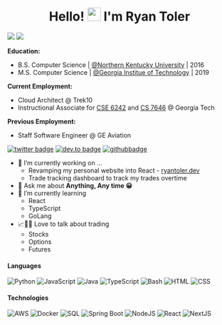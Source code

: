 <h1 align="center">Hello! <img src="https://media.giphy.com/media/hvRJCLFzcasrR4ia7z/giphy.gif" alt="waving-hand" width="30px"> I'm Ryan Toler</h1>

![](https://komarev.com/ghpvc/?username=rdt712&color=green)
![](https://hit.yhype.me/github/profile?user_id=13369991)

**Education:**

- B.S. Computer Science | [@Northern Kentucky University](https://www.nku.edu) | 2016
- M.S. Computer Science | [@Georgia Institue of Technology](https://www.gatech.edu) | 2019

**Current Employment:**

- Cloud Architect @ Trek10
- Instructional Associate for [CSE 6242](https://omscs.gatech.edu/cse-6242-data-visual-analytics) and [CS 7646](https://omscs.gatech.edu/cs-7646-machine-learning-trading) @ Georgia Tech

**Previous Employment:**

- Staff Software Engineer @ GE Aviation

[![twitter badge](https://img.shields.io/badge/-@ryantoler_-%231FA1F1?style=flat&logo=twitter&logoColor=white)](https://twitter.com/ryantoler_)
[![dev.to badge](https://img.shields.io/badge/-Ryan_Toler-%230177B5?style=flat&logo=linkedin)](https://www.linkedin.com/in/ryantoler)
[![githubbadge](https://img.shields.io/github/followers/rdt712?style=social)](https://github.com/rdt712)

- 🔭 I’m currently working on ...
  - Revamping my personal website into React - [ryantoler.dev](https://ryantoler.dev)
  - Trade tracking dashboard to track my trades overtime
- 💬 Ask me about **Anything, Any time 😀**
- 🌱 I’m currently learning
  - React
  - TypeScript
  - GoLang
- 📈🤑💸 Love to talk about trading
  - Stocks
  - Options
  - Futures

#### Languages

![Python](https://img.shields.io/badge/-Python-fff?&logo=python&logoColor=green)
![JavaScript](https://img.shields.io/badge/-JavaScript-fff?&logo=JavaScript&logoColor=ddc508)
![Java](https://img.shields.io/badge/-Java-fff?&logo=Java&logoColor=007396)
![TypeScript](https://img.shields.io/badge/-TypeScript-fff?&logo=TypeScript&logoColor=007ACC)
![Bash](https://img.shields.io/badge/-Bash-fff?&logo=Linux&logoColor=black)
![HTML](https://img.shields.io/badge/-HTML-fff?&logo=HTML5)
![CSS](https://img.shields.io/badge/-CSS-fff?&logo=CSS3&logoColor=blue)

#### Technologies

![AWS](https://img.shields.io/badge/-AWS-fff?&logo=Amazon-AWS&logoColor=232F3E)
![Docker](https://img.shields.io/badge/-Docker-fff?style=flat&logo=Docker)
![SQL](https://img.shields.io/badge/-SQL-fff?style=flat&logo=Microsoft-SQL-Server&logoColor=blue)
![Spring Boot](https://img.shields.io/badge/-SpringBoot-fff?style=flat&logo=spring&logoColor=6DB33F)
![NodeJS](https://img.shields.io/badge/-Node.js-fff?style=flat&logo=node.js)
![React](https://img.shields.io/badge/-React-fff?style=flat&logo=react&logoColor=0078D7)
![NextJS](https://img.shields.io/badge/-Next.js-fff?style=flat&logo=next.js&logoColor=000000)
